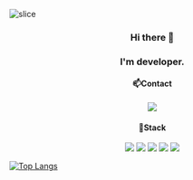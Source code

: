 ![slice](https://capsule-render.vercel.app/api?type=slice&color=gradient&height=200&text=johj703&fontAlign=70&rotate=13&fontAlignY=25&descAlign=70.&descAlignY=44)

<h3 align="center">Hi there 👋
<h3 align="center">I'm developer.
<br />
  <h4 align="center">📫Contact</h4>
  <div align="center">
    <a href="mailto:johj0703@gmail.com" target="_blank"><img src="https://img.shields.io/badge/johj0703@gmail.com-EA4335?style=flat-square&logo=Gmail&logoColor=white"/></a>
  </div>
  
<h4 align="center">📌Stack</h3>
<div align="center">
  <img src="https://img.shields.io/badge/React-00BCF6?style=for-the-badge&logo=React&logoColor=white" />
  <img src="https://img.shields.io/badge/JavaScript-FFCD11?style=for-the-badge&logo=JavaScript&logoColor=white" />
  <img src="https://img.shields.io/badge/TypeScript-3178C6?style=for-the-badge&logo=TypeScript&logoColor=white">
  <img src="https://img.shields.io/badge/HTML5-e74c3c?style=for-the-badge&logo=HTML5&logoColor=white" />
  <img src="https://img.shields.io/badge/CSS3-0A84FF?style=for-the-badge&logo=CSS3&logoColor=white" />
</div>
  

  
[![Top Langs](https://github-readme-stats.vercel.app/api/top-langs/?username=johj703&show_icons=true&layout=compact&theme=tokyonight)](https://github.com/anuraghazra/github-readme-stats)

<!--
**johj703/johj703** is a ✨ _special_ ✨ repository because its `README.md` (this file) appears on your GitHub profile.

Here are some ideas to get you started:

- 🔭 I’m currently working on ...
- 🌱 I’m currently learning ...
- 👯 I’m looking to collaborate on ...
- 🤔 I’m looking for help with ...
- 💬 Ask me about ...
- 📫 How to reach me: ...
- 😄 Pronouns: ...
- ⚡ Fun fact: ...
-->

